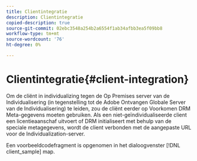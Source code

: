 ```yaml
---
title: Clientintegratie
description: Clientintegratie
copied-description: true
source-git-commit: 02ebc3548a254b2a6554f1ab34afbb3ea5f09bb8
workflow-type: tm+mt
source-wordcount: '76'
ht-degree: 0%

---
```


# Clientintegratie{#client-integration}

Om de cliënt in individualizing tegen de Op Premises server van de Individualisering (in tegenstelling tot de Adobe Ontvangen Globale Server van de Individualisering) te leiden, zou de cliënt eerder op Voorkomen DRM Meta-gegevens moeten gebruiken. Als een niet-geïndividualiseerde client een licentieaanschaf uitvoert of DRM initialiseert met behulp van de speciale metagegevens, wordt de client verbonden met de aangepaste URL voor de Individualization-server.

Een voorbeeldcodefragment is opgenomen in het dialoogvenster [!DNL client_sample] map.
